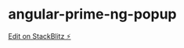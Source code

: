 # angular-prime-ng-popup

[Edit on StackBlitz ⚡️](https://stackblitz.com/edit/angular-prime-ng-popup)